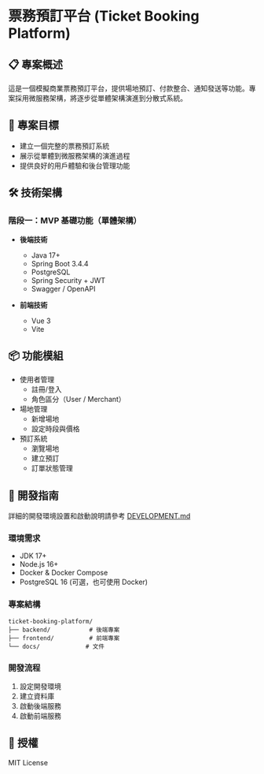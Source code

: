 # 票務預訂平台 (Ticket Booking Platform)

## 📋 專案概述
這是一個模擬商業票務預訂平台，提供場地預訂、付款整合、通知發送等功能。專案採用微服務架構，將逐步從單體架構演進到分散式系統。

## 🎯 專案目標
- 建立一個完整的票務預訂系統
- 展示從單體到微服務架構的演進過程
- 提供良好的用戶體驗和後台管理功能

## 🛠 技術架構

### 階段一：MVP 基礎功能（單體架構）
- **後端技術**
  - Java 17+
  - Spring Boot 3.4.4
  - PostgreSQL
  - Spring Security + JWT
  - Swagger / OpenAPI

- **前端技術**
  - Vue 3
  - Vite

## 📦 功能模組
- 使用者管理
  - 註冊/登入
  - 角色區分（User / Merchant）
- 場地管理
  - 新增場地
  - 設定時段與價格
- 預訂系統
  - 瀏覽場地
  - 建立預訂
  - 訂單狀態管理

## 🚀 開發指南

詳細的開發環境設置和啟動說明請參考 [DEVELOPMENT.md](DEVELOPMENT.md)

### 環境需求
- JDK 17+
- Node.js 16+
- Docker & Docker Compose
- PostgreSQL 16 (可選，也可使用 Docker)

### 專案結構
```
ticket-booking-platform/
├── backend/           # 後端專案
├── frontend/          # 前端專案
└── docs/             # 文件
```

### 開發流程
1. 設定開發環境
2. 建立資料庫
3. 啟動後端服務
4. 啟動前端服務

## 📝 授權
MIT License 